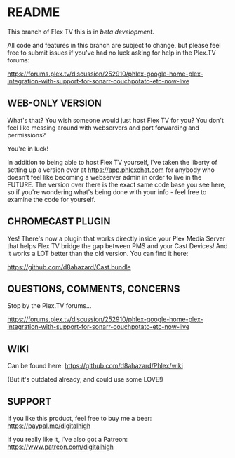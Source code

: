 # **README**

This branch of Flex TV this is in *beta development*. 

All code and features in this branch are subject to change, but please feel free to submit issues if you've had no luck asking for help in the Plex.TV forums:

https://forums.plex.tv/discussion/252910/phlex-google-home-plex-integration-with-support-for-sonarr-couchpotato-etc-now-live

## WEB-ONLY VERSION

What's that? You wish someone would just host Flex TV for you? You don't feel like messing around with webservers and port forwarding and permissions? 

You're in luck!

In addition to being able to host Flex TV yourself, I've taken the liberty of setting up a version over at https://app.phlexchat.com for anybody who doesn't feel like becoming a webserver admin in order to live in the FUTURE. The version over there is the exact same code base you see here, so if you're wondering what's being done with your info - feel free to examine the code for yourself.

## CHROMECAST PLUGIN

Yes! There's now a plugin that works directly inside your Plex Media Server that helps Flex TV
bridge the gap between PMS and your Cast Devices! And it works a LOT better than the old version.  You can find it here:

https://github.com/d8ahazard/Cast.bundle

## QUESTIONS, COMMENTS, CONCERNS

Stop by the Plex.TV forums...

https://forums.plex.tv/discussion/252910/phlex-google-home-plex-integration-with-support-for-sonarr-couchpotato-etc-now-live


## WIKI

Can be found here: https://github.com/d8ahazard/Phlex/wiki

(But it's outdated already, and could use some LOVE!)


## SUPPORT

If you like this product, feel free to  buy me a beer: https://paypal.me/digitalhigh

If you really like it, I've also got a Patreon: https://www.patreon.com/digitalhigh

